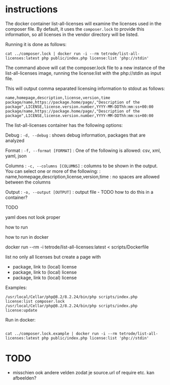 # instructions

The docker container list-all-licenses will examine the licenses used in the composer file. By default, it uses the 
`composer.lock` to provide this information, so all licenses in the vendor directory will be listed.

Running it is done as follows:

```shell
cat ../composer.lock | docker run -i --rm tetrode/list-all-licenses:latest php public/index.php license:list 'php://stdin'
```

The command above will cat the composer.lock file to a new instance of the list-all-licenses image, running the 
license:list with the php://stdin as input file.

This will output comma separated licensing information to stdout as follows:
```
name,homepage,description,license,version,time
package/name,https://package.home/page/,"Description of the package",LICENSE,license.version.number,YYYY-MM-DDThh:mm:ss+00:00
package/name,https://package.home/page/,"Description of the package",LICENSE,license.version.number,YYYY-MM-DDThh:mm:ss+00:00
```

The list-all-licenses container has the following options:

Debug
:   `-d, --debug`
:   shows debug information, packages that are analyzed

Format
:   `-f, --format [FORMAT]`
:   One of the following is allowed: csv, xml, yaml, json

Columns
:   `-c, --columns [COLUMNS]`
:   columns to be shown in the output. You can select one or more of the following:
:   name,homepage,description,license,version,time
:   no spaces are allowed between the columns

Output
:   `-o, --output [OUTPUT]`
:   output file - TODO how to do this in a container?

TODO

yaml does not look proper

how to run

how to run in docker

docker run --rm -i tetrode/list-all-licenses:latest < scripts/Dockerfile

list no only all licenses but create a page with

* package, link to (local) license
* package, link to (local) license
* package, link to (local) license


Examples:

``` 
/usr/local/Cellar/php@8.2/8.2.24/bin/php scripts/index.php license:list composer.lock
/usr/local/Cellar/php@8.2/8.2.24/bin/php scripts/index.php license:update
```

Run in docker:

```shell

cat ../composer.lock.example | docker run -i --rm tetrode/list-all-licenses:latest php public/index.php license:list 'php://stdin'

```

# TODO

* misschien ook andere velden zodat je source.url of require etc. kan afbeelden?
